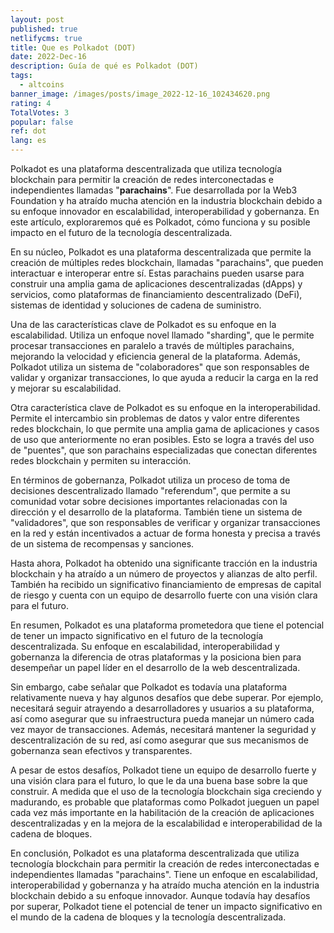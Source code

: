 ```yaml
---
layout: post
published: true
netlifycms: true
title: Que es Polkadot (DOT)
date: 2022-Dec-16
description: Guía de qué es Polkadot (DOT)
tags:
  - altcoins
banner_image: /images/posts/image_2022-12-16_102434620.png
rating: 4
TotalVotes: 3
popular: false
ref: dot
lang: es
---
```

Polkadot es una plataforma descentralizada que utiliza tecnología blockchain para permitir la creación de redes interconectadas e independientes llamadas "**parachains**". Fue desarrollada por la Web3 Foundation y ha atraído mucha atención en la industria blockchain debido a su enfoque innovador en escalabilidad, interoperabilidad y gobernanza. En este artículo, exploraremos qué es Polkadot, cómo funciona y su posible impacto en el futuro de la tecnología descentralizada.

En su núcleo, Polkadot es una plataforma descentralizada que permite la creación de múltiples redes blockchain, llamadas "parachains", que pueden interactuar e interoperar entre sí. Estas parachains pueden usarse para construir una amplia gama de aplicaciones descentralizadas (dApps) y servicios, como plataformas de financiamiento descentralizado (DeFi), sistemas de identidad y soluciones de cadena de suministro.

Una de las características clave de Polkadot es su enfoque en la escalabilidad. Utiliza un enfoque novel llamado "sharding", que le permite procesar transacciones en paralelo a través de múltiples parachains, mejorando la velocidad y eficiencia general de la plataforma. Además, Polkadot utiliza un sistema de "colaboradores" que son responsables de validar y organizar transacciones, lo que ayuda a reducir la carga en la red y mejorar su escalabilidad.

Otra característica clave de Polkadot es su enfoque en la interoperabilidad. Permite el intercambio sin problemas de datos y valor entre diferentes redes blockchain, lo que permite una amplia gama de aplicaciones y casos de uso que anteriormente no eran posibles. Esto se logra a través del uso de "puentes", que son parachains especializadas que conectan diferentes redes blockchain y permiten su interacción.

En términos de gobernanza, Polkadot utiliza un proceso de toma de decisiones descentralizado llamado "referendum", que permite a su comunidad votar sobre decisiones importantes relacionadas con la dirección y el desarrollo de la plataforma. También tiene un sistema de "validadores", que son responsables de verificar y organizar transacciones en la red y están incentivados a actuar de forma honesta y precisa a través de un sistema de recompensas y sanciones.

Hasta ahora, Polkadot ha obtenido una significante tracción en la industria blockchain y ha atraído a un número de proyectos y alianzas de alto perfil. También ha recibido un significativo financiamiento de empresas de capital de riesgo y cuenta con un equipo de desarrollo fuerte con una visión clara para el futuro.

En resumen, Polkadot es una plataforma prometedora que tiene el potencial de tener un impacto significativo en el futuro de la tecnología descentralizada. Su enfoque en escalabilidad, interoperabilidad y gobernanza la diferencia de otras plataformas y la posiciona bien para desempeñar un papel líder en el desarrollo de la web descentralizada.

Sin embargo, cabe señalar que Polkadot es todavía una plataforma relativamente nueva y hay algunos desafíos que debe superar. Por ejemplo, necesitará seguir atrayendo a desarrolladores y usuarios a su plataforma, así como asegurar que su infraestructura pueda manejar un número cada vez mayor de transacciones. Además, necesitará mantener la seguridad y descentralización de su red, así como asegurar que sus mecanismos de gobernanza sean efectivos y transparentes.

A pesar de estos desafíos, Polkadot tiene un equipo de desarrollo fuerte y una visión clara para el futuro, lo que le da una buena base sobre la que construir. A medida que el uso de la tecnología blockchain siga creciendo y madurando, es probable que plataformas como Polkadot jueguen un papel cada vez más importante en la habilitación de la creación de aplicaciones descentralizadas y en la mejora de la escalabilidad e interoperabilidad de la cadena de bloques.

En conclusión, Polkadot es una plataforma descentralizada que utiliza tecnología blockchain para permitir la creación de redes interconectadas e independientes llamadas "parachains". Tiene un enfoque en escalabilidad, interoperabilidad y gobernanza y ha atraído mucha atención en la industria blockchain debido a su enfoque innovador. Aunque todavía hay desafíos por superar, Polkadot tiene el potencial de tener un impacto significativo en el mundo de la cadena de bloques y la tecnología descentralizada.